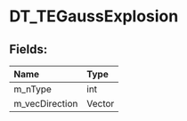 # DT_TEGaussExplosion

## Fields:

| Name | Type |
| :--- | :--- |
| m_nType | int |
| m_vecDirection | Vector |
